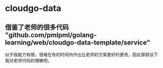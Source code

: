 # cloudgo-data

借鉴了老师的很多代码
"github.com/pmlpml/golang-learning/web/cloudgo-data-template/service"
-
似乎我能力有限，很难在有的时间内作出比老师的方案更好的更改，因此厚颜谈下我对老师代码的理解吧。


